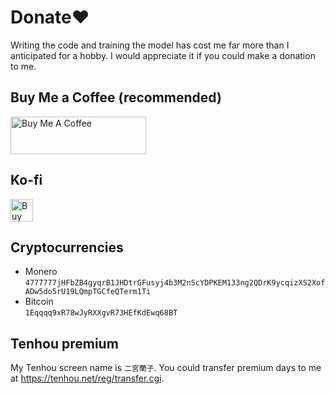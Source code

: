 # Donate❤️
Writing the code and training the model has cost me far more than I anticipated for a hobby. I would appreciate it if you could make a donation to me.

## Buy Me a Coffee (recommended)
<a href="https://www.buymeacoffee.com/equim" target="_blank" rel="noopener"><img src="https://cdn.buymeacoffee.com/buttons/v2/default-yellow.png" alt="Buy Me A Coffee" style="height: 60px !important;width: 217px !important;" ></a>

## Ko-fi
<a href='https://ko-fi.com/G2G7EAWO3' target='_blank' rel="noopener"><img height='36' style='border:0px;height:36px;' src='https://cdn.ko-fi.com/cdn/kofi2.png?v=3' border='0' alt='Buy Me a Coffee at ko-fi.com' /></a>

## Cryptocurrencies
* Monero \
`4777777jHFbZB4gyqrB1JHDtrGFusyj4b3M2nScYDPKEM133ng2QDrK9ycqizXS2XofADw5do5rU19LQmpTGCfeQTerm1Ti`
* Bitcoin \
`1Eqqqq9xR78wJyRXXgvR73HEfKdEwq68BT`

## Tenhou premium
My Tenhou screen name is `二宮蘭子`. You could transfer premium days to me at <https://tenhou.net/reg/transfer.cgi>.
